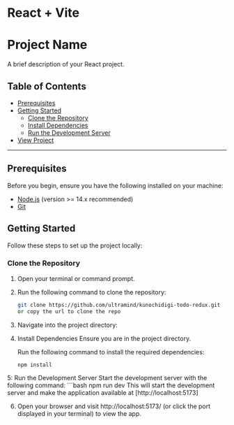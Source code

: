 # React + Vite
# Project Name

A brief description of your React project.

## Table of Contents
- [Prerequisites](#prerequisites)
- [Getting Started](#getting-started)
  - [Clone the Repository](#clone-the-repository)
  - [Install Dependencies](#install-dependencies)
  - [Run the Development Server](#run-the-development-server)
- [View Project](#view-project)

---

## Prerequisites

Before you begin, ensure you have the following installed on your machine:

- [Node.js](https://nodejs.org/) (version >= 14.x recommended)
- [Git](https://git-scm.com/)

## Getting Started

Follow these steps to set up the project locally:

### Clone the Repository

1. Open your terminal or command prompt.
2. Run the following command to clone the repository:

   ```bash
   git clone https://github.com/ultramind/kunochidigi-todo-redux.git
   or copy the url to clone the repo
3. Navigate into the project directory:

4. Install Dependencies
    Ensure you are in the project directory.

    Run the following command to install the required dependencies:
    ```bash
    npm install

5: Run the Development Server
   Start the development server with the following command:
    ```bash
    npm run dev
    This will start the development server and make the application available at [http://localhost:5173]
    
6. Open your browser and visit http://localhost:5173/ (or click the port displayed in your terminal) to view the app.
